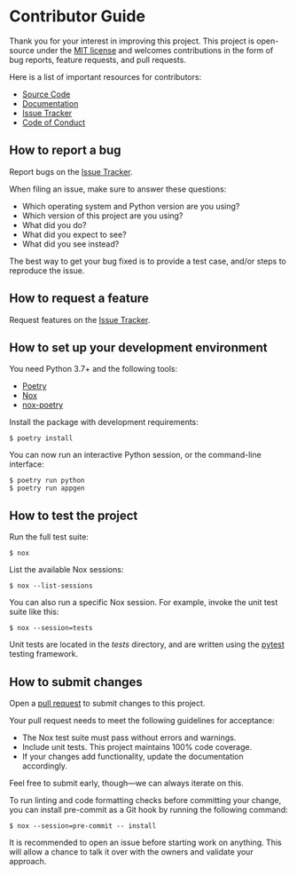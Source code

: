 # Contributor Guide

Thank you for your interest in improving this project.
This project is open-source under the [MIT license] and
welcomes contributions in the form of bug reports, feature requests, and pull requests.

Here is a list of important resources for contributors:

- [Source Code]
- [Documentation]
- [Issue Tracker]
- [Code of Conduct]

[mit license]: https://opensource.org/licenses/MIT
[source code]: https://github.com/nyimbi/appgen
[documentation]: https://appgen.readthedocs.io/
[issue tracker]: https://github.com/nyimbi/appgen/issues

## How to report a bug

Report bugs on the [Issue Tracker].

When filing an issue, make sure to answer these questions:

- Which operating system and Python version are you using?
- Which version of this project are you using?
- What did you do?
- What did you expect to see?
- What did you see instead?

The best way to get your bug fixed is to provide a test case,
and/or steps to reproduce the issue.

## How to request a feature

Request features on the [Issue Tracker].

## How to set up your development environment

You need Python 3.7+ and the following tools:

- [Poetry]
- [Nox]
- [nox-poetry]

Install the package with development requirements:

```console
$ poetry install
```

You can now run an interactive Python session,
or the command-line interface:

```console
$ poetry run python
$ poetry run appgen
```

[poetry]: https://python-poetry.org/
[nox]: https://nox.thea.codes/
[nox-poetry]: https://nox-poetry.readthedocs.io/

## How to test the project

Run the full test suite:

```console
$ nox
```

List the available Nox sessions:

```console
$ nox --list-sessions
```

You can also run a specific Nox session.
For example, invoke the unit test suite like this:

```console
$ nox --session=tests
```

Unit tests are located in the _tests_ directory,
and are written using the [pytest] testing framework.

[pytest]: https://pytest.readthedocs.io/

## How to submit changes

Open a [pull request] to submit changes to this project.

Your pull request needs to meet the following guidelines for acceptance:

- The Nox test suite must pass without errors and warnings.
- Include unit tests. This project maintains 100% code coverage.
- If your changes add functionality, update the documentation accordingly.

Feel free to submit early, though—we can always iterate on this.

To run linting and code formatting checks before committing your change, you can install pre-commit as a Git hook by running the following command:

```console
$ nox --session=pre-commit -- install
```

It is recommended to open an issue before starting work on anything.
This will allow a chance to talk it over with the owners and validate your approach.

[pull request]: https://github.com/nyimbi/appgen/pulls

<!-- github-only -->

[code of conduct]: CODE_OF_CONDUCT.md
